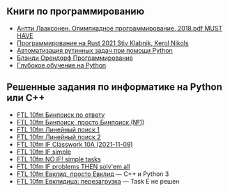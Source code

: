 ## Книги по программированию
- [Антти Лааксонен. Олимпиадное программирование. 2018.pdf MUST HAVE](https://files.fizmat.ga/coding-files/Antti_Laaxonen_Olimpiadnoe_programmirovanie_2018.pdf)
- [Программирование на Rust 2021 Stiv Klabnik, Kerol Nikols](https://files.fizmat.ga/coding-files/Programmirovanie_na_Rust_2021_Stiv_Klabnik_Kerol_Nikols.pdf)
- [Автоматизация рутинных задач при помощи Python](https://files.fizmat.ga/coding-files/Автоматизация_рутинных_задач_при_помощи_Python_RUS.pdf)
- [Блэнди Орендорф Программирование](https://files.fizmat.ga/coding-files/Блэнди_Орендорф_Программирование.pdf)
- [Глубокое обучение на Python](https://files.fizmat.ga/coding-files/Глубокое_обучение_на_Python_(PDFDrive).pdf)

## Решенные задания по информатике на Python или C++
- [FTL 10fm Бинпоиск по ответу](https://files.fizmat.ga/coding-files/FTL-10fm-Бинпоиск-по-ответу.zip)
- [FTL 10fm Бинпоиск, просто Бинпоиск (№1)](https://files.fizmat.ga/coding-files/FTL-10fm-Бинпоиск-просто-Бинпоиск-(№1).zip)
- [FTL 10fm Линейный поиск 1](https://files.fizmat.ga/coding-files/FTL-10fm-Линейный-поиск-1.zip)
- [FTL 10fm Линейный поиск 2](https://files.fizmat.ga/coding-files/FTL-10fm-Линейный-поиск-2.zip)
- [FTL 10fm IF Classwork 10A (2021-11-09)](https://files.fizmat.ga/coding-files/FTL-10fm-IF-Classwork-10A-(2021-11-09).zip)
- [FTL 10fm IF simple](https://files.fizmat.ga/coding-files/FTL-10fm-IF-simple.zip)
- [FTL 10fm NO IF! simple tasks](https://files.fizmat.ga/coding-files/FTL-10fm-NO-IF!-simple-tasks.zip)
- [FTL 10fm IF problems THEN solv'em all](https://files.fizmat.ga/coding-files/FTL-10fm-IF-problems-THEN-solv'em-all.zip)
- [FTL 10fm Евклид, просто Евклид](https://files.fizmat.ga/coding-files/FTL-10fm-Евклид-просто-Евклид.zip)<a> — C++ и Python 3</a>
- [FTL 10fm Евклидица: перезагрузка](https://files.fizmat.ga/coding-files/FTL-10fm-Евклидица-перезагрузка.zip)<a> — Task E не решен</a>